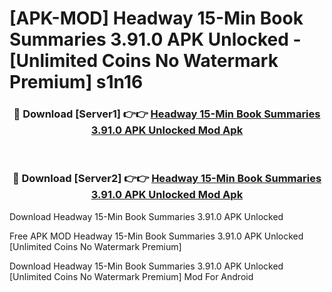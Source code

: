 # [APK-MOD] Headway  15-Min Book Summaries 3.91.0 APK Unlocked - [Unlimited Coins No Watermark Premium] s1n16



<div align="center">
<h3>🔴 Download [Server1] 👉👉 <a href="https://momento.my/?title=Headway__15-Min_Book_Summaries_3.91.0_APK_Unlocked">Headway  15-Min Book Summaries 3.91.0 APK Unlocked Mod Apk</a></h3><br>

<h3>🔴 Download [Server2] 👉👉 <a href="https://momento.my/?title=Headway__15-Min_Book_Summaries_3.91.0_APK_Unlocked">Headway  15-Min Book Summaries 3.91.0 APK Unlocked Mod Apk</a></h3>
</div>



Download Headway  15-Min Book Summaries 3.91.0 APK Unlocked 

Free APK MOD Headway  15-Min Book Summaries 3.91.0 APK Unlocked [Unlimited Coins No Watermark Premium]

Download Headway  15-Min Book Summaries 3.91.0 APK Unlocked [Unlimited Coins No Watermark Premium] Mod For Android
